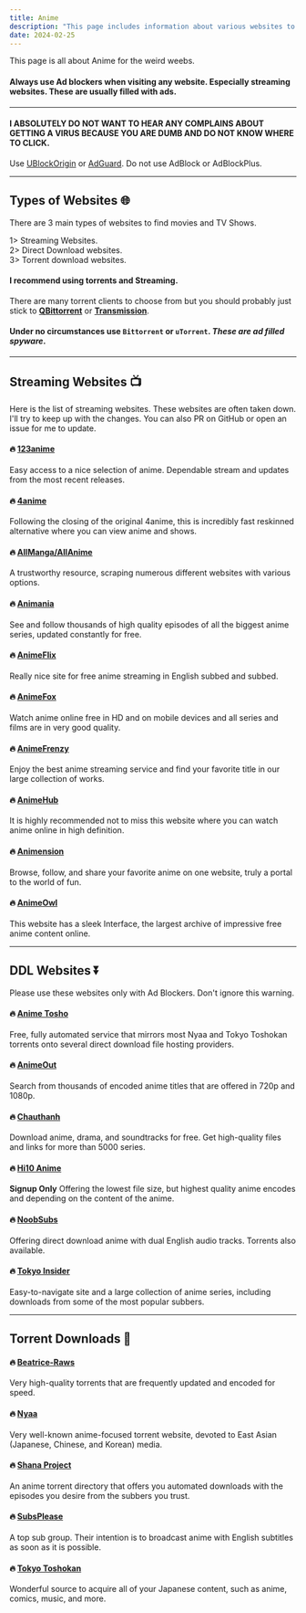 ```yaml
---
title: Anime
description: "This page includes information about various websites to obtain Anime Content."
date: 2024-02-25
---
```


This page is all about Anime for the weird weebs.

#### **Always use Ad blockers when visiting any website. Especially streaming websites. These are usually filled with ads.**
---
#### **I ABSOLUTELY DO NOT WANT TO HEAR ANY COMPLAINS ABOUT GETTING A VIRUS BECAUSE YOU ARE DUMB AND DO NOT KNOW WHERE TO CLICK.**

Use [UBlockOrigin](https://ublockorigin.com/) or [AdGuard](https://adguard.com). Do not use AdBlock or AdBlockPlus.

<!--more-->
---
## Types of Websites 🌐

There are 3 main types of websites to find movies and TV Shows. 

1> Streaming Websites. \
2> Direct Download websites.\
3> Torrent download websites.

#### I recommend using **torrents** and **Streaming**.

There are many torrent clients to choose from but you should probably just stick to [**QBittorrent**](https://www.qbittorrent.org/) or [**Transmission**](https://transmissionbt.com/).

#### Under no circumstances use `Bittorrent` or `uTorrent`. _**These are ad filled spyware**_.

---

## Streaming Websites 📺

Here is the list of streaming websites. These websites are often taken down. I'll try to keep up with the changes. You can also PR on GitHub or open an issue for me to update.

#### 🔥 [123anime](https://123anime.info/)

Easy access to a nice selection of anime. Dependable stream and updates from the most recent releases.

#### 🔥 [4anime](https://4anime.gg/)

Following the closing of the original 4anime, this is incredibly fast reskinned alternative where you can view anime and shows.

#### 🔥 [AllManga/AllAnime](https://allmanga.to/)

A trustworthy resource, scraping numerous different websites with various options.

#### 🔥 [Animania](https://animania.co.uk/)

See and follow thousands of high quality episodes of all the biggest anime series, updated constantly for free.

#### 🔥 [AnimeFlix](https://animeflix.live/)

Really nice site for free anime streaming in English subbed and subbed.

#### 🔥 [AnimeFox](https://animefox.mobi/)

Watch anime online free in HD and on mobile devices and all series and films are in very good quality.

#### 🔥 [AnimeFrenzy](https://animefrenzy.cc/)

Enjoy the best anime streaming service and find your favorite title in our large collection of works.

#### 🔥 [AnimeHub](https://animehub.ac/)

It is highly recommended not to miss this website where you can watch anime online in high definition.

#### 🔥 [Animension](https://animension.to/)

Browse, follow, and share your favorite anime on one website, truly a portal to the world of fun.

#### 🔥 [AnimeOwl](https://animeowl.us/)

This website has a sleek Interface, the largest archive of impressive free anime content online.

---
## DDL Websites ⏬

Please use these websites only with Ad Blockers. Don't ignore this warning.

#### 🔥 [Anime Tosho](https://animetosho.org/)

Free, fully automated service that mirrors most Nyaa and Tokyo Toshokan torrents onto several direct download file hosting providers.

#### 🔥 [AnimeOut](https://www.animeout.xyz/)

Search from thousands of encoded anime titles that are offered in 720p and 1080p.

#### 🔥 [Chauthanh](https://chauthanh.info/)

Download anime, drama, and soundtracks for free. Get high-quality files and links for more than 5000 series. 

#### 🔥 [Hi10 Anime](https://hi10anime.com/)
**Signup Only**
Offering the lowest file size, but highest quality anime encodes and depending on the content of the anime.

#### 🔥 [NoobSubs](https://www.noobsubs.com/)

Offering direct download anime with dual English audio tracks. Torrents also available.

#### 🔥 [Tokyo Insider](https://www.tokyoinsider.com/)

Easy-to-navigate site and a large collection of anime series, including downloads from some of the most popular subbers.

---
## Torrent Downloads 🧲

#### 🔥 [Beatrice-Raws](https://beatrice-raws.org/)

Very high-quality torrents that are frequently updated and encoded for speed.

#### 🔥 [Nyaa](https://nyaa.si/)

Very well-known anime-focused torrent website, devoted to East Asian (Japanese, Chinese, and Korean) media.

#### 🔥 [Shana Project](https://www.shanaproject.com/)

An anime torrent directory that offers you automated downloads with the episodes you desire from the subbers you trust.

#### 🔥 [SubsPlease](https://subsplease.org/)

A top sub group. Their intention is to broadcast anime with English subtitles as soon as it is possible.

#### 🔥 [Tokyo Toshokan](https://www.tokyotosho.info/)

Wonderful source to acquire all of your Japanese content, such as anime, comics, music, and more.